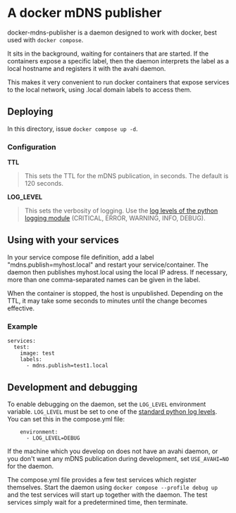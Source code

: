 # A docker mDNS publisher

docker-mdns-publisher is a daemon designed to work with docker, best used with `docker compose`.

It sits in the background, waiting for containers that are started. If the containers expose
a specific label, then the daemon interprets the label as a local hostname and registers it
with the avahi daemon.

This makes it very convenient to run docker containers that expose services to the local
network, using .local domain labels to access them.

## Deploying

In this directory, issue `docker compose up -d`.

### Configuration

**TTL**
 > This sets the TTL for the mDNS publication, in seconds. The default is 120 seconds.

**LOG_LEVEL**
> This sets the verbosity of logging. Use the [log levels of the python logging module](https://docs.python.org/3/library/logging.html#logging-levels)
(CRITICAL, ERROR, WARNING, INFO, DEBUG).

## Using with your services

In your service compose file definition, add a label "mdns.publish=myhost.local" and restart your
service/container. The daemon then publishes myhost.local using the local IP adress. If necessary,
more than one comma-separated names can be given in the label.

When the container is stopped, the host is unpublished. Depending on the TTL, it may take some
seconds to minutes until the change becomes effective.

### Example

```
services:
  test:
    image: test
    labels:
      - mdns.publish=test1.local
```

## Development and debugging

To enable debugging on the daemon, set the `LOG_LEVEL` environment variable.
`LOG_LEVEL` must be set to one of the [standard python log levels](https://docs.python.org/3/library/logging.html#logging-levels).
You can set this in the compose.yml file:

```
    environment:
      - LOG_LEVEL=DEBUG
```

If the machine which you develop on does not have an avahi daemon, or you don't want any mDNS publication during development,
set `USE_AVAHI=NO` for the daemon.

The compose.yml file provides a few test services which register themselves. Start the daemon using
`docker compose --profile debug up` and the test services will start up together with the daemon.
The test services simply wait for a predetermined time, then terminate.
